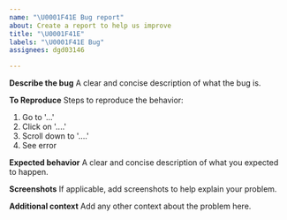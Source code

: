 ```yaml
---
name: "\U0001F41E Bug report"
about: Create a report to help us improve
title: "\U0001F41E"
labels: "\U0001F41E Bug"
assignees: dgd03146

---
```


**Describe the bug**
A clear and concise description of what the bug is.

**To Reproduce**
Steps to reproduce the behavior:
1. Go to '...'
2. Click on '....'
3. Scroll down to '....'
4. See error

**Expected behavior**
A clear and concise description of what you expected to happen.

**Screenshots**
If applicable, add screenshots to help explain your problem.


**Additional context**
Add any other context about the problem here.
